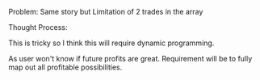 Problem: Same story but Limitation of 2 trades in the array

Thought Process:

This is tricky so I think this will require dynamic programming.

As user won't know if future profits are great. Requirement will be to fully map out all profitable possibilities.
